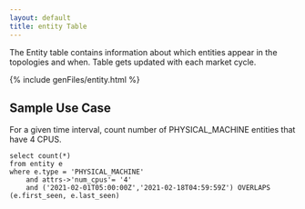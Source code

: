 ```yaml
---
layout: default
title: entity Table
---
```


The Entity table contains information about which entities appear in the 
topologies and when. Table gets updated with each market cycle.

{% include genFiles/entity.html %}

## Sample Use Case
For a given time interval, count number of PHYSICAL_MACHINE entities that have 4 CPUS.

    select count(*)
    from entity e
    where e.type = 'PHYSICAL_MACHINE'
        and attrs->'num_cpus'= '4'
        and ('2021-02-01T05:00:00Z','2021-02-18T04:59:59Z') OVERLAPS (e.first_seen, e.last_seen)

